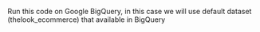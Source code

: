 Run this code on Google BigQuery, in this case we will use default dataset (thelook_ecommerce) that available in BigQuery
